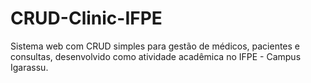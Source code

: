 # CRUD-Clinic-IFPE
Sistema web com CRUD simples para gestão de médicos, pacientes e consultas, desenvolvido como atividade acadêmica no IFPE - Campus Igarassu.
